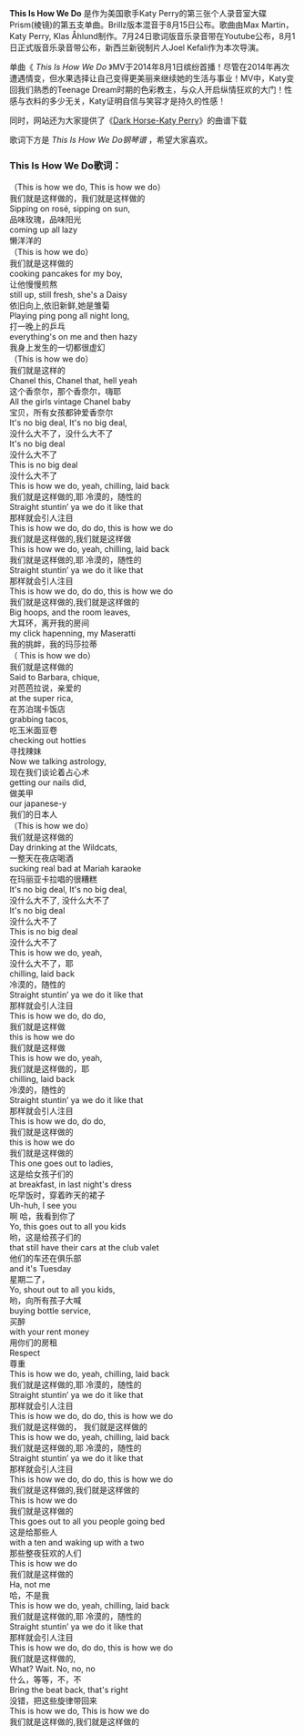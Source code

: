 

**This Is How We Do** 是作为美国歌手Katy
Perry的第三张个人录音室大碟Prism(棱镜)的第五支单曲。Brillz版本混音于8月15日公布。歌曲由Max Martin，Katy Perry,
Klas Åhlund制作。7月24日歌词版音乐录音带在Youtube公布，8月1日正式版音乐录音带公布，新西兰新锐制片人Joel
Kefali作为本次导演。  
  
单曲《 _This Is How We Do_
》MV于2014年8月1日缤纷首播！尽管在2014年再次遭遇情变，但水果选择让自己变得更美丽来继续她的生活与事业！MV中，Katy变回我们熟悉的Teenage
Dream时期的色彩教主，与众人开启纵情狂欢的大门！性感与衣料的多少无关，Katy证明自信与笑容才是持久的性感！  
  
同时，网站还为大家提供了《[Dark Horse-Katy Perry](Music-2903-Dark-Horse-Katy-Perry.html
"Dark Horse-Katy Perry")》的曲谱下载  
  
歌词下方是 _This Is How We Do钢琴谱_ ，希望大家喜欢。

### This Is How We Do歌词：

（This is how we do, This is how we do）  
我们就是这样做的，我们就是这样做的  
Sipping on rosé, sipping on sun,  
品味玫瑰，品味阳光  
coming up all lazy  
懒洋洋的  
（This is how we do）  
我们就是这样做的  
cooking pancakes for my boy,  
让他慢慢煎熬  
still up, still fresh, she's a Daisy  
依旧向上,依旧新鲜,她是雏菊  
Playing ping pong all night long,  
打一晚上的乒乓  
everything's on me and then hazy  
我身上发生的一切都很虚幻  
（This is how we do）  
我们就是这样的  
Chanel this, Chanel that, hell yeah  
这个香奈尔，那个香奈尔，嗨耶  
All the girls vintage Chanel baby  
宝贝，所有女孩都钟爱香奈尔  
It's no big deal, It's no big deal,  
没什么大不了，没什么大不了  
It's no big deal  
没什么大不了  
This is no big deal  
没什么大不了  
This is how we do, yeah, chilling, laid back  
我们就是这样做的,耶 冷漠的，随性的  
Straight stuntin’ ya we do it like that  
那样就会引人注目  
This is how we do, do do, this is how we do  
我们就是这样做的,我们就是这样做  
This is how we do, yeah, chilling, laid back  
我们就是这样做的,耶 冷漠的，随性的  
Straight stuntin’ ya we do it like that  
那样就会引人注目  
This is how we do, do do, this is how we do  
我们就是这样做的,我们就是这样做的  
Big hoops, and the room leaves,  
大耳环，离开我的房间  
my click hapenning, my Maseratti  
我的挑衅，我的玛莎拉蒂  
（ This is how we do）  
我们就是这样做的  
Said to Barbara, chique,  
对芭芭拉说，亲爱的  
at the super rica,  
在苏泊瑞卡饭店  
grabbing tacos,  
吃玉米面豆卷  
checking out hotties  
寻找辣妹  
Now we talking astrology,  
现在我们谈论着占心术  
getting our nails did,  
做美甲  
our japanese-y  
我们的日本人  
（This is how we do）  
我们就是这样做的  
Day drinking at the Wildcats,  
一整天在夜店喝酒  
sucking real bad at Mariah karaoke  
在玛丽亚卡拉唱的很糟糕  
It's no big deal, It's no big deal,  
没什么大不了, 没什么大不了  
It's no big deal  
没什么大不了  
This is no big deal  
没什么大不了  
This is how we do, yeah,  
没什么大不了，耶  
chilling, laid back  
冷漠的，随性的  
Straight stuntin’ ya we do it like that  
那样就会引人注目  
This is how we do, do do,  
我们就是这样做  
this is how we do  
我们就是这样做  
This is how we do, yeah,  
我们就是这样做的，耶  
chilling, laid back  
冷漠的，随性的  
Straight stuntin’ ya we do it like that  
那样就会引人注目  
This is how we do, do do,  
我们就是这样做的  
this is how we do  
我们就是这样做的  
This one goes out to ladies,  
这是给女孩子们的  
at breakfast, in last night's dress  
吃早饭时，穿着昨天的裙子  
Uh-huh, I see you  
啊 哈，我看到你了  
Yo, this goes out to all you kids  
哟，这是给孩子们的  
that still have their cars at the club valet  
他们的车还在俱乐部  
and it's Tuesday  
星期二了，  
Yo, shout out to all you kids,  
哟，向所有孩子大喊  
buying bottle service,  
买醉  
with your rent money  
用你们的房租  
Respect  
尊重  
This is how we do, yeah, chilling, laid back  
我们就是这样做的,耶 冷漠的，随性的  
Straight stuntin’ ya we do it like that  
那样就会引人注目  
This is how we do, do do, this is how we do  
我们就是这样做的， 我们就是这样做的  
This is how we do, yeah, chilling, laid back  
我们就是这样做的,耶 冷漠的，随性的  
Straight stuntin’ ya we do it like that  
那样就会引人注目  
This is how we do, do do, this is how we do  
我们就是这样做的,我们就是这样做的  
This is how we do  
我们就是这样做的  
This goes out to all you people going bed  
这是给那些人  
with a ten and waking up with a two  
那些整夜狂欢的人们  
This is how we do  
我们就是这样做的  
Ha, not me  
哈，不是我  
This is how we do, yeah, chilling, laid back  
我们就是这样做的,耶 冷漠的，随性的  
Straight stuntin’ ya we do it like that  
那样就会引人注目  
This is how we do, do do, this is how we do  
我们就是这样做的,  
What? Wait. No, no, no  
什么，等等，不，不  
Bring the beat back, that's right  
没错，把这些旋律带回来  
This is how we do, This is how we do  
我们就是这样做的,我们就是这样做的

